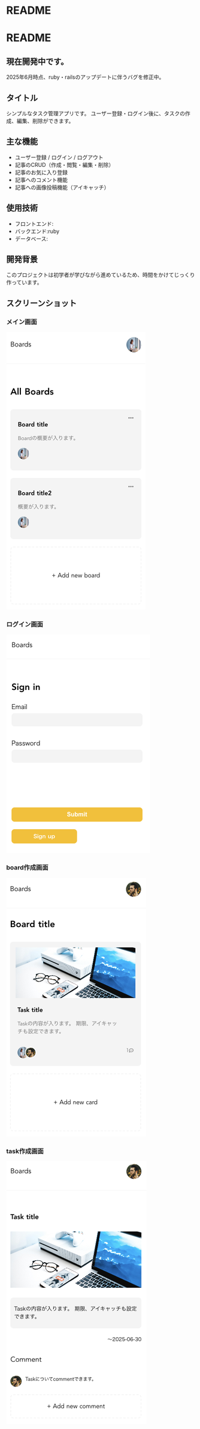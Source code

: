 # README

# README

## 現在開発中です。
2025年6月時点、ruby・railsのアップデートに伴うバグを修正中。

## タイトル
シンプルなタスク管理アプリです。
ユーザー登録・ログイン後に、タスクの作成、編集、削除ができます。

## 主な機能
- ユーザー登録 / ログイン / ログアウト
- 記事のCRUD（作成・閲覧・編集・削除）
- 記事のお気に入り登録
- 記事へのコメント機能
- 記事への画像投稿機能（アイキャッチ）

## 使用技術
- フロントエンド:
- バックエンド:ruby
- データベース:

## 開発背景
このプロジェクトは初学者が学びながら進めているため、時間をかけてじっくり作っています。

## スクリーンショット

### メイン画面

![top](./images/top.png)

### ログイン画面

![sign in](./images/signin.png)

### board作成画面

![board](./images/board.png)

### task作成画面

![task](./images/task.png)

